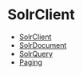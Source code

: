 SolrClient
==========

* [SolrClient](doc/solrClient.md)
* [SolrDocument](doc/solrDocument.md)
* [SolrQuery](doc/solrQuery.md)
* [Paging](doc/paging.md)
